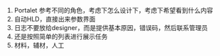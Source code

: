 
1.  Portalet 参考不同的角色，考虑下怎么设计下，考虑下希望看到什么内容
2.  自动HLD，直接出来参数界面
3.  日志不要放给designer，而是提供基本原因，错误码，然后联系管理员
4.  还是按照简单的列表进行展示任务
5.  材料，辅材，人工